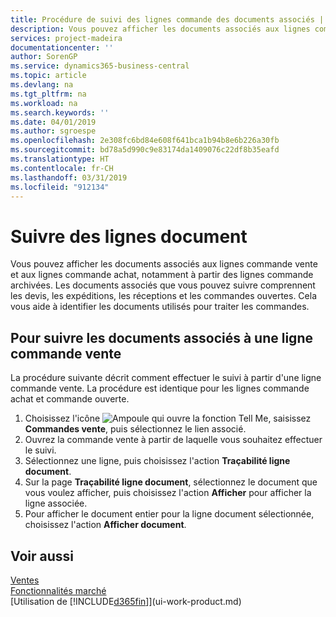 ```yaml
---
title: Procédure de suivi des lignes commande des documents associés | Microsoft Docs
description: Vous pouvez afficher les documents associés aux lignes commande vente et aux lignes commande achat, notamment à partir des lignes commande archivées. Les documents associés que vous pouvez suivre comprennent les devis, les expéditions, les réceptions et les commandes ouvertes. Cela vous aide à identifier les documents utilisés pour traiter les commandes.
services: project-madeira
documentationcenter: ''
author: SorenGP
ms.service: dynamics365-business-central
ms.topic: article
ms.devlang: na
ms.tgt_pltfrm: na
ms.workload: na
ms.search.keywords: ''
ms.date: 04/01/2019
ms.author: sgroespe
ms.openlocfilehash: 2e308fc6bd84e608f641bca1b94b8e6b226a30fb
ms.sourcegitcommit: bd78a5d990c9e83174da1409076c22df8b35eafd
ms.translationtype: HT
ms.contentlocale: fr-CH
ms.lasthandoff: 03/31/2019
ms.locfileid: "912134"
---
```

# <a name="track-document-lines"></a>Suivre des lignes document
Vous pouvez afficher les documents associés aux lignes commande vente et aux lignes commande achat, notamment à partir des lignes commande archivées. Les documents associés que vous pouvez suivre comprennent les devis, les expéditions, les réceptions et les commandes ouvertes. Cela vous aide à identifier les documents utilisés pour traiter les commandes.  

## <a name="to-track-documents-related-to-a-sales-order-line"></a>Pour suivre les documents associés à une ligne commande vente
La procédure suivante décrit comment effectuer le suivi à partir d'une ligne commande vente. La procédure est identique pour les lignes commande achat et commande ouverte.

1.  Choisissez l'icône ![Ampoule qui ouvre la fonction Tell Me](media/ui-search/search_small.png "Dites-moi ce que vous voulez faire"), saisissez **Commandes vente**, puis sélectionnez le lien associé.  
2.  Ouvrez la commande vente à partir de laquelle vous souhaitez effectuer le suivi.  
3.  Sélectionnez une ligne, puis choisissez l'action **Traçabilité ligne document**.
4. Sur la page **Traçabilité ligne document**, sélectionnez le document que vous voulez afficher, puis choisissez l'action **Afficher** pour afficher la ligne associée.
5. Pour afficher le document entier pour la ligne document sélectionnée, choisissez l'action **Afficher document**.

## <a name="see-also"></a>Voir aussi
[Ventes](sales-manage-sales.md)  
[Fonctionnalités marché](ui-across-business-areas.md)  
[Utilisation de [!INCLUDE[d365fin](includes/d365fin_md.md)]](ui-work-product.md)
